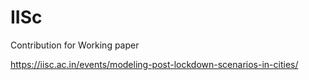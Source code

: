 # IISc
Contribution for Working paper

https://iisc.ac.in/events/modeling-post-lockdown-scenarios-in-cities/
